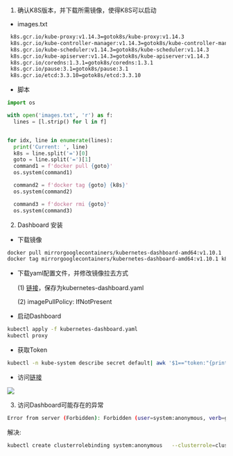 1. 确认K8S版本，并下载所需镜像，使得K8S可以启动
 - images.txt
 ```bash
  k8s.gcr.io/kube-proxy:v1.14.3=gotok8s/kube-proxy:v1.14.3
  k8s.gcr.io/kube-controller-manager:v1.14.3=gotok8s/kube-controller-manager:v1.14.3
  k8s.gcr.io/kube-scheduler:v1.14.3=gotok8s/kube-scheduler:v1.14.3
  k8s.gcr.io/kube-apiserver:v1.14.3=gotok8s/kube-apiserver:v1.14.3
  k8s.gcr.io/coredns:1.3.1=gotok8s/coredns:1.3.1
  k8s.gcr.io/pause:3.1=gotok8s/pause:3.1
  k8s.gcr.io/etcd:3.3.10=gotok8s/etcd:3.3.10
 ```
  - 脚本
  ```python
  import os

with open('images.txt', 'r') as f:
    lines = [l.strip() for l in f]


for idx, line in enumerate(lines):
    print('Current: ', line)
    k8s = line.split('=')[0]
    goto = line.split('=')[1]
    command1 = f'docker pull {goto}'
    os.system(command1)

    command2 = f'docker tag {goto} {k8s}'
    os.system(command2)

    command3 = f'docker rmi {goto}'
    os.system(command3)

  ```
 
2. Dashboard 安装
 - 下载镜像
 ```bash
 docker pull mirrorgooglecontainers/kubernetes-dashboard-amd64:v1.10.1
 docker tag mirrorgooglecontainers/kubernetes-dashboard-amd64:v1.10.1 k8s.gcr.io/kubernetes-dashboard-amd64:v1.10.1
```

 - 下载yaml配置文件，并修改镜像拉去方式
 
    (1) [链接](https://raw.githubusercontent.com/kubernetes/dashboard/v1.10.1/src/deploy/recommended/kubernetes-dashboard.yaml)，保存为kubernetes-dashboard.yaml
    
    (2) imagePullPolicy: IfNotPresent
    
 - 启动Dashboard
 ```bash
 kubectl apply -f kubernetes-dashboard.yaml
 kubectl proxy
 ```
 
 - 获取Token
 ```bash
 kubectl -n kube-system describe secret default| awk '$1=="token:"{print $2}'
 ```
 
 - 访问[链接](http://localhost:8001/api/v1/namespaces/kube-system/services/https:kubernetes-dashboard:/proxy/)
 <img src=https://img2020.cnblogs.com/other/946674/202007/946674-20200702174145627-1851850994.png>

3. 访问Dashboard可能存在的异常
```bash
Error from server (Forbidden): Forbidden (user=system:anonymous, verb=get, resource=nodes, subresource=proxy)
```
   解决:
```bash
kubectl create clusterrolebinding system:anonymous   --clusterrole=cluster-admin   --user=system:anonymous
```
